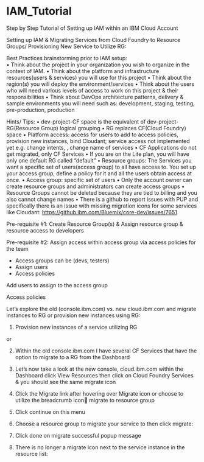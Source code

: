 # IAM_Tutorial

Step by Step Tutorial of Setting up IAM within an IBM Cloud Account

Setting up IAM & Migrating Services from Cloud Foundry to Resource Groups/ Provisioning New Service to Utilize RG:


Best Practices brainstorming prior to IAM setup:<br>
•	Think about the project in your organization you wish to organize in the context of IAM.
•	Think about the platform and infrastructure resources(users & services) you will use for this project
•	Think about the region(s) you will deploy the environment/services
•	Think about the users who will need various levels of access to work on this project & their responsibilities
•	Think about DevOps architecture patterns, delivery & sample environments you will need such as: development, staging, testing, pre-production, production


Hints/ Tips:
•	dev-project-CF space is the equivalent of dev-project-RG(Resource Group) logical grouping
•	RG replaces CF(Cloud Foundry) space 
•	Platform access: access for users to add to access policies, provision new instances, bind Cloudant; service access not implemented yet e.g. change intents, , change name of services
•	CF Applications do not get migrated, only CF Services 
•	If you are on the Lite plan, you will have only one default RG called “default”
•	Resource groups: The Services you want a specific set of users(access group) to all have access to. You set up your access group, define a policy for it and all the users obtain access at once.
•	Access group: specific set of users
•	Only the account owner can create resource groups and administrators can create access groups
•	Resource Groups cannot be deleted because they are tied to billing and you also cannot change names
•	There is a github to report issues with PUP and specifically there is an issue with missing migration icons for some services like Cloudant: https://github.ibm.com/Bluemix/core-dev/issues/7651


Pre-requisite #1: Create Resource Group(s) & Assign resource group & resource access to developers

   
Pre-requisite #2: Assign access within access group via access policies for the team
-	Access groups can be (devs, testers) 
-	Assign users
-	Access policies


 


   
 
 

 

Add users to assign to the access group
   
 


Access policies
 

  
 



 

 
   

 



Let’s explore the old (console.ibm.com) vs. new cloud.ibm.com and migrate instances to RG or provision new instances using RG:


1.	Provision new instances of a service utilizing RG
  

or 

2.	Within the old console.ibm.com I have several CF Services that have the option to migrate to a RG  from the Dashboard

 

3.	Let’s now take a look at the new console, cloud.ibm.com within the Dashboard click View Resources then click on Cloud Foundry Services & you should see the same migrate icon
 
 



4.	Click the Migrate link after hovering over Migrate icon or choose to utilize the breadcrumb icon migrate to resource group   




5.	Click continue on this menu 
6.	Choose a resource group to migrate your service to then click migrate:  
7.	Click done on migrate successful popup message
 
8.	There is no longer a migrate icon next to the service instance in the resource list:
 





